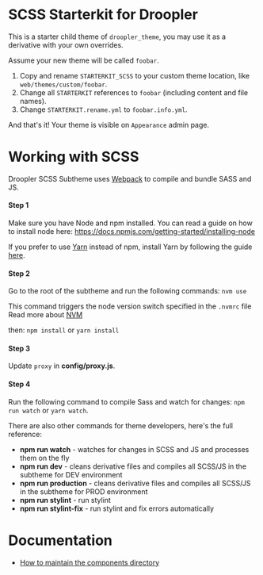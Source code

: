 # SCSS Starterkit for Droopler
This is a starter child theme of `droopler_theme`, you may use it as a derivative with your own overrides.

Assume your new theme will be called `foobar`.

1. Copy and rename `STARTERKIT_SCSS` to your custom theme location, like `web/themes/custom/foobar`.
2. Change all `STARTERKIT` references to `foobar` (including content and file names).
3. Change `STARTERKIT.rename.yml` to `foobar.info.yml`.

And that's it! Your theme is visible on `Appearance` admin page.

# Working with SCSS

Droopler SCSS Subtheme uses [Webpack](https://webpack.js.org) to compile and
bundle SASS and JS.

#### Step 1
Make sure you have Node and npm installed.
You can read a guide on how to install node here:
https://docs.npmjs.com/getting-started/installing-node

If you prefer to use [Yarn](https://yarnpkg.com) instead of npm, install Yarn by
following the guide [here](https://yarnpkg.com/docs/install).

#### Step 2
Go to the root of the subtheme and run the following commands:
`nvm use`

This command triggers the node version switch specified in the `.nvmrc` file
Read more about [NVM](https://github.com/nvm-sh/nvm)

then:
`npm install` or `yarn install`

#### Step 3
Update `proxy` in **config/proxy.js**.

#### Step 4
Run the following command to compile Sass and watch for changes: `npm run watch`
or `yarn watch`.

There are also other commands for theme developers, here's the full reference:

- **npm run watch** - watches for changes in SCSS and JS and processes them on the fly
- **npm run dev** - cleans derivative files and compiles all SCSS/JS in the subtheme for DEV environment
- **npm run production** - cleans derivative files and compiles all SCSS/JS in the subtheme for PROD environment
- **npm run stylint** - run stylint
- **npm run stylint-fix** - run stylint and fix errors automatically

# Documentation
- [How to maintain the components directory](src/components/README.md)
